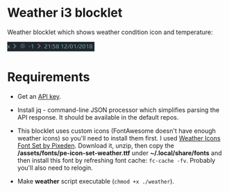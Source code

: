 # Weather i3 blocklet

Weather blocklet which shows weather condition icon and temperature:

![screenshot](./screenshot.png)

# Requirements

 - Get an [API key](http://openweathermap.org/appid).

 - Install jq - command-line JSON processor which simplifies parsing the API response. It should be available in the default repos.

 - This blocklet uses custom icons (FontAwesome doesn't have enough weather icons) so you'll need to install them first. I used [Weather Icons Font Set by Pixeden](http://themes-pixeden.com/font-demos/the-icons-set/weather/). Download it, unzip, then copy the **/assets/fonts/pe-icon-set-weather.ttf** under **~/.local/share/fonts** and then install this font by refreshing font cache: `fc-cache -fv`. Probably you'll also need to relogin.

 - Make **weather** script executable (`chmod +x ./weather`).
